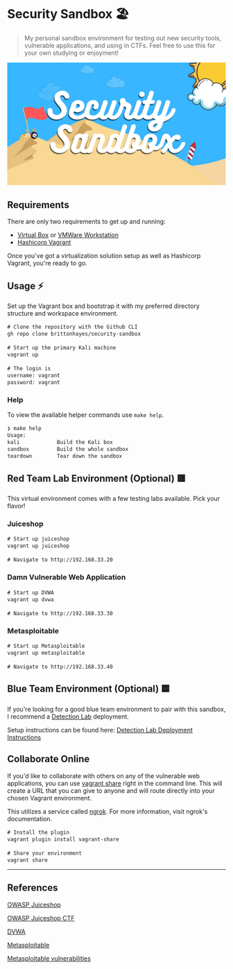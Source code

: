# Security Sandbox 🏖️

> My personal sandbox environment for testing out new
> security tools, vulnerable applications, and using in CTFs.
> Feel free to use this for your own studying or enjoyment!

![Security Sandbox Logo](./images/security-sandbox.png)

## Requirements

There are only two requirements to
get up and running:

- [Virtual Box](https://www.virtualbox.org/) or [VMWare Workstation](https://www.vmware.com/products/workstation-player/workstation-player-evaluation.html)
- [Hashicorp Vagrant](https://www.vagrantup.com/downloads)

Once you've got a virtualization solution setup as well as Hashicorp Vagrant, you're ready to go.

## Usage ⚡

Set up the Vagrant box and bootstrap it with
my preferred directory structure and workspace environment.

```shell
# Clone the repository with the Github CLI
gh repo clone brittonhayes/security-sandbox

# Start up the primary Kali machine
vagrant up

# The login is
username: vagrant
password: vagrant
```

### Help

To view the available helper commands use `make help`.

```shell
❯ make help
Usage:
kali            Build the Kali box
sandbox         Build the whole sandbox
teardown        Tear down the sandbox
```

## Red Team Lab Environment (Optional) 🟥

This virtual environment comes with a few testing labs available. 
Pick your flavor!

### Juiceshop

```shell
# Start up juiceshop
vagrant up juiceshop

# Navigate to http://192.168.33.20
```

### Damn Vulnerable Web Application

```shell
# Start up DVWA
vagrant up dvwa

# Navigate to http://192.168.33.30
```

### Metasploitable

```shell
# Start up Metasploitable
vagrant up metasploitable

# Navigate to http://192.168.33.40
```

## Blue Team Environment (Optional) 🟦

If you're looking for a good blue team environment to pair with this sandbox, I recommend a [Detection Lab](https://detectionlab.network/) deployment. 

Setup instructions can be found here:
[Detection Lab Deployment Instructions](https://detectionlab.network/deployment/)


## Collaborate Online

If you'd like to collaborate with others on any of the vulnerable web applications, you can use [vagrant share](https://www.vagrantup.com/docs/share)
right in the command line. This will create a URL that you can give to anyone and will route directly into your chosen Vagrant environment.

This utilizes a service called [ngrok](https://ngrok.com). For more information, visit ngrok's documentation.

```shell
# Install the plugin
vagrant plugin install vagrant-share

# Share your environment
vagrant share
```

---

## References

[OWASP Juiceshop](https://owasp.org/www-project-juice-shop/)

[OWASP Juiceshop CTF](https://github.com/bkimminich/juice-shop-ctf)

[DVWA](https://dvwa.co.uk/)

[Metasploitable](https://github.com/rapid7/metasploitable3)

[Metasploitable vulnerabilities](https://github.com/rapid7/metasploitable3/wiki/Vulnerabilities)
